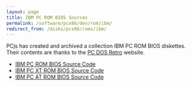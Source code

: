```yaml
---
layout: page
title: IBM PC ROM BIOS Sources
permalink: /software/pcx86/dev/rom/ibm/
redirect_from: /disks/pcx86/roms/ibm/
---
```


PCjs has created and archived a collection IBM PC ROM BIOS diskettes.  Their contents are thanks to the
[PC DOS Retro](https://sites.google.com/site/pcdosretro/) website.

- [IBM PC ROM BIOS Source Code](5150/)
- [IBM PC XT ROM BIOS Source Code](5160/)
- [IBM PC AT ROM BIOS Source Code](5170/)
